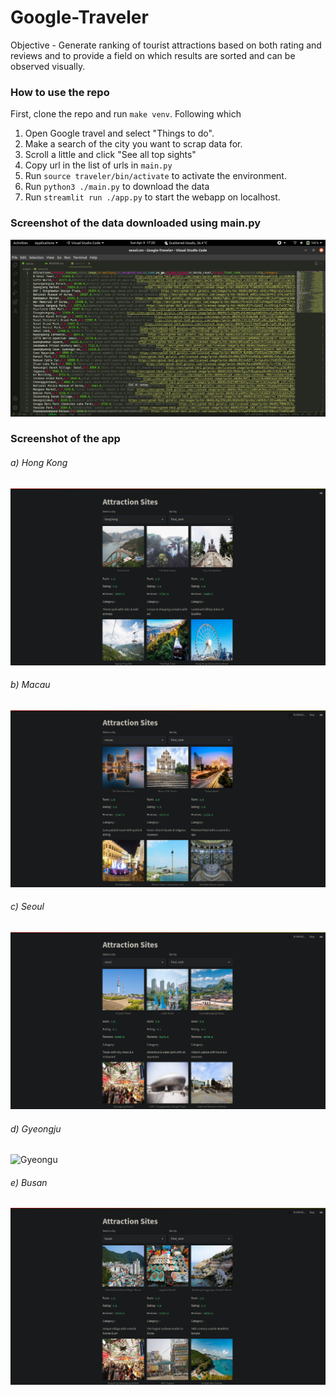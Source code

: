 # Google-Traveler
 Objective - Generate ranking of tourist attractions based on both rating and reviews and to provide a field on which results are sorted and can be observed visually. 

### How to use the repo
First, clone the repo and run `make venv`. Following which

1. Open Google travel and select "Things to do".
2. Make a search of the city you want to scrap data for.
3. Scroll a little and click "See all top sights"
4. Copy url in the list of urls in `main.py`
5. Run `source traveler/bin/activate` to activate the environment.
6. Run `python3 ./main.py` to download the data
7. Run `streamlit run ./app.py` to start the webapp on localhost.

### Screenshot of the data downloaded using main.py
![Downloaded Data](examples/data.png)

### Screenshot of the app
###### a) Hong Kong
![hong_kong](examples/hong_kong.png)
###### b) Macau
![macau](examples/macau.png)
###### c) Seoul
![Seoul](examples/seoul.png)
###### d) Gyeongju
![Gyeongu](examples/gyeongu.png)
###### e) Busan
![Busan](examples/busan.png)
